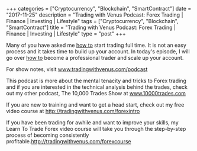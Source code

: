 +++
categories = ["Cryptocurrency", "Blockchain", "SmartContract"]
date = "2017-11-25"
description = "Trading with Venus Podcast: Forex Trading | Finance | Investing | Lifestyle"
tags = ["Cryptocurrency", "Blockchain", "SmartContract"]
title = "Trading with Venus Podcast: Forex Trading | Finance | Investing | Lifestyle"
type = "post"
+++

Many of you have asked me [how to](https://www.playgroundfx.com/blog/forex-trading-how-to/) start trading full time. It is not an
easy process and it takes time to build up your account. In today's
episode, I will go over [how to](https://www.playgroundfx.com/blog/forex-trading-how-to/) become a professional trader and scale up
your account.

For show notes, visit www.tradingwithvenus.com/podcast

This podcast is more about the mental tenacity and tricks to Forex
trading and if you are interested in the technical analysis behind the
trades, check out my other podcast, The 10,000 Trades Show at
www.10000trades.com

If you are new to training and want to get a head start, check out my
free video course at http://tradingwithvenus.com/forexintro

If you have been trading for awhile and want to improve your skills, my
Learn To Trade Forex video course will take you through the step-by-step
process of becoming consistently
profitable.http://tradingwithvenus.com/forexcourse
